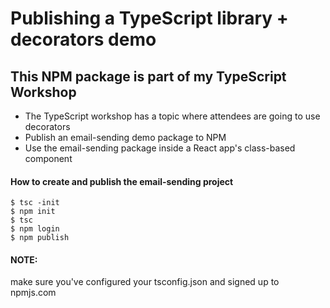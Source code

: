 # Publishing a TypeScript library + decorators demo

## This NPM package is part of my TypeScript Workshop
- The TypeScript workshop has a topic where attendees are going to use decorators
- Publish an email-sending demo package to NPM
- Use the email-sending package inside a React app's class-based component

#### How to create and publish the email-sending project
```shell script
$ tsc -init
$ npm init
$ tsc
$ npm login
$ npm publish
```

#### NOTE:
make sure you've configured your tsconfig.json and signed up to npmjs.com
